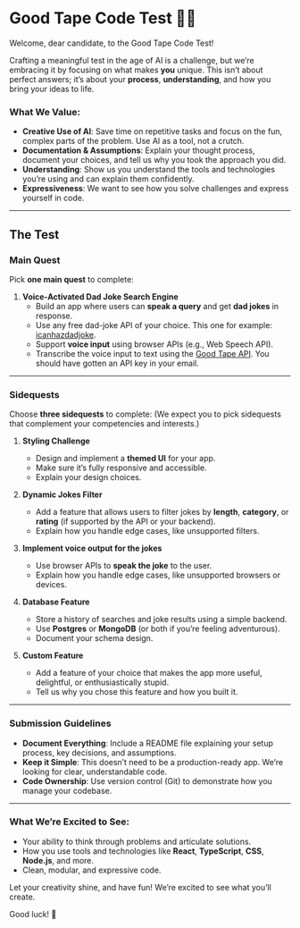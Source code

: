 # **Good Tape Code Test** 🧪😳

Welcome, dear candidate, to the Good Tape Code Test!

Crafting a meaningful test in the age of AI is a challenge, but we’re embracing it by focusing on what makes **you** unique. This isn’t about perfect answers; it’s about your **process**, **understanding**, and how you bring your ideas to life.

### What We Value:

- **Creative Use of AI**: Save time on repetitive tasks and focus on the fun, complex parts of the problem. Use AI as a tool, not a crutch.
- **Documentation & Assumptions**: Explain your thought process, document your choices, and tell us why you took the approach you did.
- **Understanding**: Show us you understand the tools and technologies you’re using and can explain them confidently.
- **Expressiveness**: We want to see how you solve challenges and express yourself in code.

---

## **The Test**

### **Main Quest**

Pick **one main quest** to complete:

1. **Voice-Activated Dad Joke Search Engine**
   - Build an app where users can **speak a query** and get **dad jokes** in response.
   - Use any free dad-joke API of your choice. This one for example: [icanhazdadjoke](https://icanhazdadjoke.com/api).
   - Support **voice input** using browser APIs (e.g., Web Speech API).
   - Transcribe the voice input to text using the [Good Tape API](https://api.goodtape.io/docs). You should have gotten an API key in your email.

---

### **Sidequests**

Choose **three sidequests** to complete:
(We expect you to pick sidequests that complement your competencies and interests.)

1. **Styling Challenge**

   - Design and implement a **themed UI** for your app.
   - Make sure it’s fully responsive and accessible.
   - Explain your design choices.

2. **Dynamic Jokes Filter**

   - Add a feature that allows users to filter jokes by **length**, **category**, or **rating** (if supported by the API or your backend).
   - Explain how you handle edge cases, like unsupported filters.

3. **Implement voice output for the jokes**

   - Use browser APIs to **speak the joke** to the user.
   - Explain how you handle edge cases, like unsupported browsers or devices.

4. **Database Feature**

   - Store a history of searches and joke results using a simple backend.
   - Use **Postgres** or **MongoDB** (or both if you’re feeling adventurous).
   - Document your schema design.

5. **Custom Feature**
   - Add a feature of your choice that makes the app more useful, delightful, or enthusiastically stupid.
   - Tell us why you chose this feature and how you built it.

---

### **Submission Guidelines**

- **Document Everything**: Include a README file explaining your setup process, key decisions, and assumptions.
- **Keep it Simple**: This doesn’t need to be a production-ready app. We’re looking for clear, understandable code.
- **Code Ownership**: Use version control (Git) to demonstrate how you manage your codebase.

---

### **What We’re Excited to See**:

- Your ability to think through problems and articulate solutions.
- How you use tools and technologies like **React**, **TypeScript**, **CSS**, **Node.js**, and more.
- Clean, modular, and expressive code.

Let your creativity shine, and have fun! We’re excited to see what you’ll create.

Good luck! 🎉
